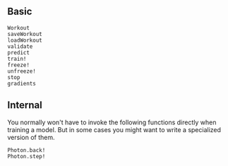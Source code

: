 
## Basic

```@docs
Workout
saveWorkout
loadWorkout
validate
predict
train!
freeze!
unfreeze!
stop
gradients
```


## Internal
You normally won't have to invoke the following functions directly when training
a model. But in some cases you might want to write a specialized version of them.

```@docs
Photon.back!
Photon.step!
```
